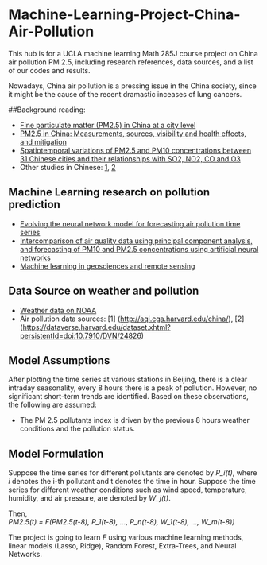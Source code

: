 # Machine-Learning-Project-China-Air-Pollution
This hub is for a UCLA machine learning Math 285J course project on China air pollution PM 2.5, including research references, data sources, and a list of our codes and results. 

Nowadays, China air pollution is a pressing issue in the China society, since it might be the cause of the recent dramastic inceases of lung cancers.

##Background reading:
- [Fine particulate matter (PM2.5) in China at a city level](http://www.nature.com/articles/srep14884)
- [PM2.5 in China: Measurements, sources, visibility and health effects, and mitigation](http://www.sciencedirect.com/science/article/pii/S1674200113002228)
- [Spatiotemporal variations of PM2.5 and PM10 concentrations between 31 Chinese cities and their relationships with SO2, NO2, CO and O3](https://www.researchgate.net/profile/Bin_Zhao/publication/275257816_Spatiotemporal_variations_of_PM25_and_PM10_concentrations_between_31_Chinese_cities_and_their_relationships_with_SO2_NO2_CO_and_O3/links/554086f30cf2736761c27c70.pdf)
- Other studies in Chinese: [1](http://www.sescn.org.cn/zyxx/2015dxsjmgs/sdj/C04.pdf), [2](https://www.google.com/url?sa=t&rct=j&q=&esrc=s&source=web&cd=1&cad=rja&uact=8&ved=0ahUKEwjQjMCw7a3MAhVC3mMKHTAGBiMQFggcMAA&url=http%3A%2F%2Fmanu36.magtech.com.cn%2FJweb_zghjkx%2FCN%2Farticle%2FdownloadArticleFile.do%3FattachType%3DPDF%26id%3D14294&usg=AFQjCNHpNgg7ZM9_cyHokQATSYgWKXhvSw&sig2=geHoF0Fy4G_h9hKag5GrZQ&bvm=bv.120853415,d.cGc)

## Machine Learning research on pollution prediction
- [Evolving the neural network model for forecasting air pollution time series](http://www.sciencedirect.com/science/article/pii/S0952197604000119)
- [Intercomparison of air quality data using principal component analysis, and forecasting of PM10 and PM2.5 concentrations using artificial neural networks](http://www.sciencedirect.com/science/article/pii/S0048969711000052)
- [Machine learning in geosciences and remote sensing](http://www.sciencedirect.com/science/article/pii/S1674987115000821)

## Data Source on weather and pollution
- [Weather data on NOAA](http://www7.ncdc.noaa.gov/CDO/cdoselect.cmd?datasetabbv=GSOD&countryabbv=&georegionabbv=)
- Air pollution data sources: [1] (http://aqi.cga.harvard.edu/china/), [2] (https://dataverse.harvard.edu/dataset.xhtml?persistentId=doi:10.7910/DVN/24826)

## Model Assumptions 
After plotting the time series at various stations in Beijing, there is a clear intraday seasonality, every 8 hours there is a peak of pollution. However, no significant short-term trends are identified. Based on these observations, the following are assumed:
- The PM 2.5 pollutants index is driven by the previous 8 hours weather conditions and the pollution status. 

## Model Formulation
Suppose the time series for different pollutants are denoted by *P_i(t)*, where *i* denotes the i-th pollutant and t denotes the time in hour. Suppose the time series for different weather conditions such as wind speed, temperature, humidity, and air pressure, are denoted by *W_j(t)*. 

Then,  
    *PM2.5(t) = F(PM2.5(t-8), P_1(t-8), ..., P_n(t-8), W_1(t-8), ..., W_m(t-8))*
    
The project is going to learn *F* using various machine learning methods, linear models (Lasso, Ridge), Random Forest, Extra-Trees, and Neural Networks. 
